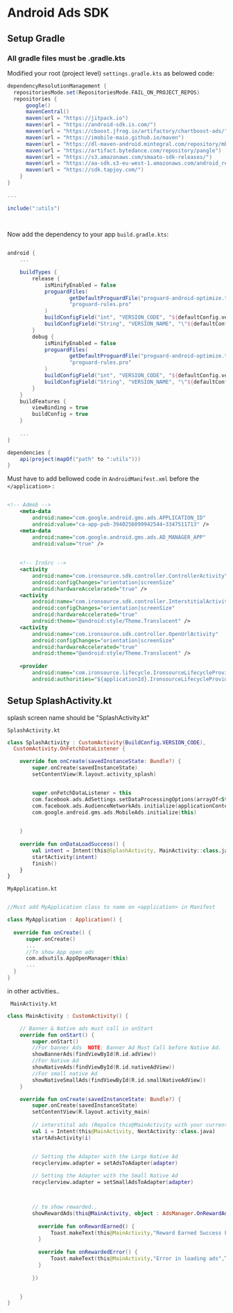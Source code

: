 

# Android Ads SDK


## Setup Gradle

<h3>All gradle files must be .gradle.kts</h3>

Modified your root (project level) ```settings.gradle.kts``` as belowed code:
```groovy
dependencyResolutionManagement {    
  repositoriesMode.set(RepositoriesMode.FAIL_ON_PROJECT_REPOS)    
  repositories {    
      google()    
      mavenCentral()    
      maven(url = "https://jitpack.io")    
      maven(url = "https://android-sdk.is.com/")    
      maven(url = "https://cboost.jfrog.io/artifactory/chartboost-ads/")    
      maven(url = "https://imobile-maio.github.io/maven")    
      maven(url = "https://dl-maven-android.mintegral.com/repository/mbridge_android_sdk_oversea")    
      maven(url = "https://artifact.bytedance.com/repository/pangle")    
      maven(url = "https://s3.amazonaws.com/smaato-sdk-releases/")    
      maven(url = "https://aa-sdk.s3-eu-west-1.amazonaws.com/android_repo")    
      maven(url = "https://sdk.tapjoy.com/")    
    }
}  

...  
  
include(":utils")  
  
  
```   



Now add the dependency to your app ```build.gradle.kts```:

```groovy

android {
    ...

    buildTypes {
        release {
            isMinifyEnabled = false
            proguardFiles(
                    getDefaultProguardFile("proguard-android-optimize.txt"),
                    "proguard-rules.pro"
            )
            buildConfigField("int", "VERSION_CODE", "${defaultConfig.versionCode}")
            buildConfigField("String", "VERSION_NAME", "\"${defaultConfig.versionName}\"")
        }
        debug {
            isMinifyEnabled = false
            proguardFiles(
                    getDefaultProguardFile("proguard-android-optimize.txt"),
                    "proguard-rules.pro"
            )
            buildConfigField("int", "VERSION_CODE", "${defaultConfig.versionCode}")
            buildConfigField("String", "VERSION_NAME", "\"${defaultConfig.versionName}\"")
        }
    }
    buildFeatures {
        viewBinding = true
        buildConfig = true
    }
    
    ...
}

dependencies {
    api(project(mapOf("path" to ":utils")))
}   

```  


Must have to add bellowed code in ```AndroidManifest.xml``` before the ```</application>``` :
```xml  

<!-- Admob -->
    <meta-data
        android:name="com.google.android.gms.ads.APPLICATION_ID"
        android:value="ca-app-pub-3940256099942544~3347511713" />
    <meta-data
        android:name="com.google.android.gms.ads.AD_MANAGER_APP"
        android:value="true" />
    
    
    <!-- IrnSrc -->
    <activity
        android:name="com.ironsource.sdk.controller.ControllerActivity"
        android:configChanges="orientation|screenSize"
        android:hardwareAccelerated="true" />
    <activity
        android:name="com.ironsource.sdk.controller.InterstitialActivity"
        android:configChanges="orientation|screenSize"
        android:hardwareAccelerated="true"
        android:theme="@android:style/Theme.Translucent" />
    <activity
        android:name="com.ironsource.sdk.controller.OpenUrlActivity"
        android:configChanges="orientation|screenSize"
        android:hardwareAccelerated="true"
        android:theme="@android:style/Theme.Translucent" />
    
    <provider
        android:name="com.ironsource.lifecycle.IronsourceLifecycleProvider"
        android:authorities="${applicationId}.IronsourceLifecycleProvider" />

 ```  

## Setup SplashActivity.kt
splash screen name should be "SplashActivity.kt"

```SplashActivity.kt```
```kotlin   
class SplashActivity : CustomActivity(BuildConfig.VERSION_CODE),  
  CustomActivity.OnFetchDataListener {

	override fun onCreate(savedInstanceState: Bundle?) {  
		super.onCreate(savedInstanceState)
		setContentView(R.layout.activity_splash)


		super.onFetchDataListener = this
		com.facebook.ads.AdSettings.setDataProcessingOptions(arrayOf<String>())
		com.facebook.ads.AudienceNetworkAds.initialize(applicationContext)
		com.google.android.gms.ads.MobileAds.initialize(this)
        	

	}
	
	override fun onDataLoadSuccess() {  
		val intent = Intent(this@SplashActivity, MainActivity::class.java)
		startActivity(intent)  
		finish()
	}
}
```


```MyApplication.kt```
```kotlin

//Must add MyApplication class to name on <application> in Manifest

class MyApplication : Application() {  
  
  override fun onCreate() {  
	  super.onCreate()  
	  ...
	  //To show App open ads
	  com.adsutils.AppOpenManager(this)  
	  ...
  }  
}

```


in other activities..

``` MainActivity.kt```

```kotlin
class MainActivity : CustomActivity() {

	// Banner & Native ads must call in onStart
	override fun onStart() {  
		super.onStart()  
		//For banner Ads  NOTE: Banner Ad Must Call before Native Ad.
		showBannerAds(findViewById(R.id.adView))
		//For Native Ad
		showNativeAds(findViewById(R.id.nativeAdView))  
		//For small native Ad
		showNativeSmallAds(findViewById(R.id.smallNativeAdView))  
	}

	override fun onCreate(savedInstanceState: Bundle?) {  
		super.onCreate(savedInstanceState)
		setContentView(R.layout.activity_main)
		
		// interstital ads (Repalce this@MainActivity with your current activity and NextActivity with you preffered activity)
		val i = Intent(this@MainActivity, NextActivity::class.java)
		startAdsActivity(i)


		// Setting the Adapter with the Large Native Ad  
		recyclerview.adapter = setAdsToAdapter(adapter)
	
		// Setting the Adapter with the Small Native Ad  
		recyclerview.adapter = setSmallAdsToAdapter(adapter)



		// to show rewarded..
		showRewardAds(this@MainActivity, object : AdsManager.OnRewardAdsListener {  
		  
		  override fun onRewardEarned() {  
			  Toast.makeText(this@MainActivity,"Reward Earned Success Fully",Toast.LENGTH_SHORT).show()  
		  }  
		  
		  override fun onRewardedError() {  
			  Toast.makeText(this@MainActivity,"Error in loading ads",Toast.LENGTH_SHORT).show()  
		  }
		  
		})


	}	
}

```





